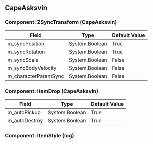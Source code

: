 ## CapeAsksvin

### Component: ZSyncTransform (CapeAsksvin)

|Field|Type|Default Value|
|---|---|---|
|m_syncPosition|System.Boolean|True|
|m_syncRotation|System.Boolean|True|
|m_syncScale|System.Boolean|False|
|m_syncBodyVelocity|System.Boolean|False|
|m_characterParentSync|System.Boolean|False|

### Component: ItemDrop (CapeAsksvin)

|Field|Type|Default Value|
|---|---|---|
|m_autoPickup|System.Boolean|True|
|m_autoDestroy|System.Boolean|True|

### Component: ItemStyle (log)

